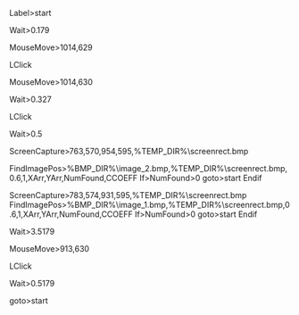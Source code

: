 Label>start

Wait>0.179

MouseMove>1014,629

LClick

MouseMove>1014,630

Wait>0.327

LClick

Wait>0.5

ScreenCapture>763,570,954,595,%TEMP_DIR%\screenrect.bmp

FindImagePos>%BMP_DIR%\image_2.bmp,%TEMP_DIR%\screenrect.bmp,0.6,1,XArr,YArr,NumFound,CCOEFF
If>NumFound>0
  goto>start
Endif

ScreenCapture>783,574,931,595,%TEMP_DIR%\screenrect.bmp
FindImagePos>%BMP_DIR%\image_1.bmp,%TEMP_DIR%\screenrect.bmp,0.6,1,XArr,YArr,NumFound,CCOEFF
If>NumFound>0
   goto>start
Endif

Wait>3.5179 

MouseMove>913,630

LClick

Wait>0.5179

goto>start



